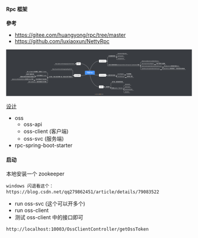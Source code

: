 #### Rpc 框架

**參考**

* https://gitee.com/huangyong/rpc/tree/master
* https://github.com/luxiaoxun/NettyRpc

![](/doc/pic/Rpc.png)

[设计](https://mubu.com/doc/6US5AgtAuT_)

* oss 
    * oss-api
    * oss-client (客户端)
    * oss-svc (服务端)
* rpc-spring-boot-starter

#### 启动

本地安装一个 zookeeper 

```
windows 闪退看这个：https://blog.csdn.net/qq279862451/article/details/79083522
```

* run oss-svc (这个可以开多个)
* run oss-client
* 测试 oss-client 中的接口即可

```
http://localhost:10003/OssClientController/getOssToken
```